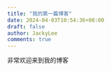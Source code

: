 ```yaml
---
title: "我的第一篇博客"
date: 2024-04-03T10:54:36+08:00
draft: false
author: JackyLee
comments: true
---
```


非常欢迎来到我的博客
